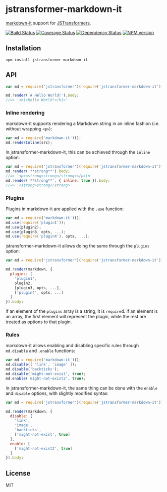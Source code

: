 # jstransformer-markdown-it

[markdown-it](https://github.com/markdown-it/markdown-it) support for [JSTransformers](http://github.com/jstransformers).

[![Build Status](https://img.shields.io/travis/jstransformers/jstransformer-markdown-it/master.svg)](https://travis-ci.org/jstransformers/jstransformer-markdown-it)
[![Coverage Status](https://img.shields.io/codecov/c/github/jstransformers/jstransformer-markdown-it/master.svg)](https://codecov.io/gh/jstransformers/jstransformer-markdown-it)
[![Dependency Status](https://img.shields.io/david/jstransformers/jstransformer-markdown-it/master.svg)](http://david-dm.org/jstransformers/jstransformer-markdown-it)
[![NPM version](https://img.shields.io/npm/v/jstransformer-markdown-it.svg)](https://www.npmjs.org/package/jstransformer-markdown-it)

## Installation

    npm install jstransformer-markdown-it

## API

```js
var md = require('jstransformer')(require('jstransformer-markdown-it'));

md.render('# Hello World!').body;
//=> '<h1>Hello World!</h1>'
```

### Inline rendering

markdown-it supports rendering a Markdown string in an inline fashion (i.e. without wrapping `<p>`):

```js
var md = require('markdown-it')();
md.renderInline(src);
```

In jstransformer-markdown-it, this can be achieved through the `inline` option:

```js
var md = require('jstransformer')(require('jstransformer-markdown-it'));
md.render('**strong**').body;
//=> '<p><strong>strong</strong></p>\n'
md.render('**strong**', { inline: true }).body;
//=> '<strong>strong</strong>'
```

### Plugins

Plugins in markdown-it are applied with the `.use` function:

```js
var md = require('markdown-it')();
md.use(require('plugin1'));
md.use(plugin2);
md.use(plugin3, opts, ...);
md.use(require('plugin4'), opts, ...);
```

jstransformer-markdown-it allows doing the same through the `plugins` option:

```js
var md = require('jstransformer')(require('jstransformer-markdown-it'));

md.render(markdown, {
  plugins: [
    'plugin1',
    plugin2,
    [plugin3, opts, ...],
    ['plugin4', opts, ...]
  ]
}).body;
```

If an element of the `plugins` array is a string, it is `require`d. If an element is an array, the first element will represent the plugin, while the rest are treated as options to that plugin.

### Rules

markdown-it allows enabling and disabling specific rules through `md.disable` and `.enable` functions:

```js
var md = require('markdown-it')();
md.disable([ 'link', 'image' ]);
md.disable('backticks');
md.disable('might-not-exist', true);
md.enable('might-not-exist2', true);
```

In jstransformer-markdown-it, the same thing can be done with the `enable` and `disable` options, with slightly modified syntax:

```js
var md = require('jstransformer')(require('jstransformer-markdown-it'))

md.render(markdown, {
  disable: [
    'link',
    'image',
    'backticks',
    ['might-not-exist', true]
  ],
  enable: [
    ['might-not-exist2', true]
  ]
}).body;
```

## License

MIT
